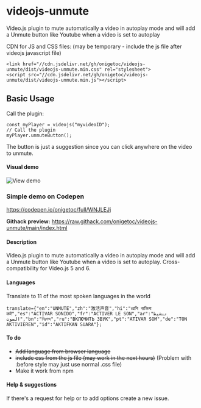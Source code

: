 # videojs-unmute
Video.js plugin to mute automatically a video in autoplay mode and will add a Unmute button like Youtube when a video is set to autoplay


CDN for JS and CSS files: (may be temporary - include the js file after videojs javascript file)

    <link href="//cdn.jsdelivr.net/gh/onigetoc/videojs-unmute/dist/videojs-unmute.min.css" rel="stylesheet">
    <script src="//cdn.jsdelivr.net/gh/onigetoc/videojs-unmute/dist/videojs-unmute.min.js"></script>


## Basic Usage  

Call the plugin: 

    const myPlayer = videojs("myvideoID");
    // Call the plugin
    myPlayer.unmuteButton();  
    


The button is just a suggestion since you can click anywhere on the video to unmute.

#### Visual demo
![View demo](https://raw.githubusercontent.com/onigetoc/videojs-unmute/main/unmuteButon7.gif)

### Simple demo on Codepen  
https://codepen.io/onigetoc/full/WNJLEJj

**Githack preview:** 
https://raw.githack.com/onigetoc/videojs-unmute/main/index.html

#### Description 
Video.js plugin to mute automatically a video in autoplay mode and will add a Unmute button like Youtube when a video is set to autoplay.
Cross-compatibility for Video.js 5 and 6.

#### Languages 
Translate to 11 of the most spoken languages in the world

    translate={"en":"UNMUTE","zh":"激活声音","hi":"ध्वनि सक्रिय करें","es":"ACTIVAR SONIDO","fr":"ACTIVER LE SON","ar":"تنشيط الصوت","bn":"নিঃশব্দ","ru":"ВКЛЮЧИТЬ ЗВУК","pt":"ATIVAR SOM","de":"TON AKTIVIEREN","id":"AKTIFKAN SUARA"};  

#### To do
* ~~Add language from browser language~~
* ~~include css from the js file (may work in the next hours)~~ (Problem with :before style may just use normal .css file)
* Make it work from npm

#### Help & suggestions 
If there's a request for help or to add options create a new issue.
